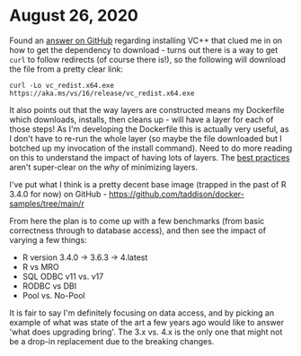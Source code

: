 # August 26, 2020

Found an [answer on GitHub][installing vc++ in a dockerfile] regarding installing VC++ that clued me in on how to get the dependency to download - turns out there is a way to get `curl` to follow redirects (of course there is!), so the following will download the file from a pretty clear link:

```shell
curl -Lo vc_redist.x64.exe  https://aka.ms/vs/16/release/vc_redist.x64.exe
```

It also points out that the way layers are constructed means my Dockerfile which downloads, installs, then cleans up - will have a layer for each of those steps!  As I'm developing the Dockerfile this is actually very useful, as I don't have to re-run the whole layer (so maybe the file downloaded but I botched up my invocation of the install command).  Need to do more reading on this to understand the impact of having lots of layers.  The [best practices][Dockerfile best practices] aren't super-clear on the _why_ of minimizing layers.

I've put what I think is a pretty decent base image (trapped in the past of R 3.4.0 for now) on GitHub - https://github.com/taddison/docker-samples/tree/main/r

From here the plan is to come up with a few benchmarks (from basic correctness through to database access), and then see the impact of varying a few things:
- R version 3.4.0 -> 3.6.3 -> 4.latest
- R vs MRO
- SQL ODBC v11 vs. v17
- RODBC vs DBI
- Pool vs. No-Pool

It is fair to say I'm definitely focusing on data access, and by picking an example of what was state of the art a few years ago would like to answer 'what does upgrading bring'.  The 3.x vs. 4.x is the only one that might not be a drop-in replacement due to the breaking changes.

[installing vc++ in a dockerfile]: https://github.com/microsoft/dotnet-framework-docker/issues/15#issuecomment-629265013
[Dockerfile best practices]: https://docs.docker.com/develop/develop-images/dockerfile_best-practices/